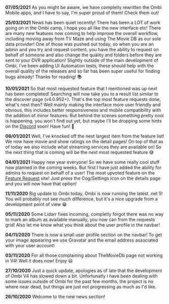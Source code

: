 **07/05/2021** As you might be aware, we have completly rewritten the Ombi Mobile apps, and I have to say, I'm super proud of them! Check them out! 

**25/03/2021** News has been quiet recently! There has been a LOT of work going on in the Ombi camp, I hope you all like the new interface etc! There are many new features now coming to help improve the overall workflow, including moving away from TV Maze and using The Movie DB as our sole data provider! One of those was pushed out today, so when you are an admin and you try and request content, you have the ability to request on behalf of someone and also change the quality and folders before they are sent to your DVR application! Slightly outside of the main development of Ombi, I've been adding UI Automation tests, these should help with the overall quality of the releases and so far has been super useful for finding bugs already! Thanks for reading! 📚

**10/01/2021** So that most requested feature that I mentioned was up next has been completed! Searching will now take you to a result list similar to the discover page (v4.0.952+). That's the top most feature requests done, what's next then? Well mainly making the interface more user friendly and obvious, this includes better responsiveness and mobile compatibility with the addition of minor features. But behind the scenes something pretty cool is happening, you won't find out yet, but maybe I'll be dropping some hints on the [Discord](https://discord.gg/Sa7wNWb) soon! Have fun! 🥳

**06/01/2021** Well, I've knocked off the next largest item from the feature list! We now have movie and show ratings on the detail pages! On top of that as of today we also include what streaming services they are available on! So the next thing that is coming will be the next most requested feature 😅

**04/01/2021** Happy new year everyone! So we have some really cool stuff now planned in the coming weeks. But first I have just added the ability for admins to request on behalf of a user! The most upvoted feature on the [Feature Request](https://ombifeatures.featureupvote.com/) site! Just press the Cog/Settings icon on the details page and you will now have that option!

**11/11/2020** Big update to Ombi today, Ombi is now running the latest .net 5! You will probably not see much difference, but it's a nice upgrade from a development point of view 😁

**05/11/2020** Some Lidarr fixes incoming, completly forgot there was no way to mark an album as available manually, you now can from the requests grid! Also let me know what you think about the user profile in the navbar!

**04/11/2020** There is now a small user profile section on the navbar! To get your image appearing we use Gravatar and the email address associated with your user account!

**03/11/2020** For all those complaining about TheMovieDb page not working in V4! Well it does now! Enjoy 😃

**27/10/2020** Just a quick update, apologies as of late that the development of Ombi V4 has slowed down a bit. Unfortunatly I have been dealing with some issues outside of Ombi for the past few months, the project is no where near dead, but things are just not progressing as much as I'd like.

**26/10/2020** Welcome to the new news section!
